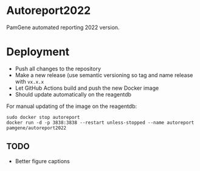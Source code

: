 # Autoreport2022

PamGene automated reporting 2022 version.


# Deployment

- Push all changes to the repository
- Make a new release (use semantic versioning so tag and name release with `vx.x.x`
- Let GitHub Actions build and push the new Docker image
- Should update automatically on the reagentdb


For manual updating of the image on the reagentdb:

```
sudo docker stop autoreport
docker run -d -p 3838:3838 --restart unless-stopped --name autoreport pamgene/autoreport2022
```

## TODO

- Better figure captions
    
